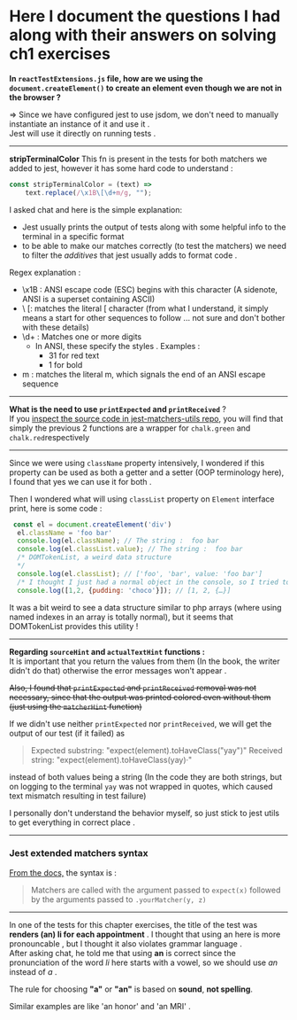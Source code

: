 # Here I document the questions I had along with their answers on solving ch1 exercises

**In `reactTestExtensions.js` file, how are we using
the `document.createElement()` to create an element even though we
are not in the browser ?**

=> Since we have configured jest to use jsdom, we don't need to
manually instantiate an instance of it and use it .   
Jest will use it directly on running tests . 

___
**stripTerminalColor**
This fn is present in the tests for both matchers we added to
jest, however it has some hard code to understand : 
```js
const stripTerminalColor = (text) =>
    text.replace(/\x1B\[\d+m/g, "");
```

I asked chat and here is the simple explanation: 
- Jest usually prints the output of tests along with some helpful info to the terminal in a specific format
- to be able to make our matches correctly (to test the matchers) we need to filter the *additives* that jest usually adds to format code . 

Regex explanation : 
- \x1B : ANSI escape code (ESC) begins with this character (A sidenote, ANSI is a superset containing ASCII)
- \ [: matches the literal [ character (from what I understand, it simply means a start for other sequences to follow ... not sure and don't bother with these details)
- \d+ : Matches one or more digits
  - In ANSI, these specify the styles . Examples : 
    - 31 for red text
    - 1 for bold
- m : matches the literal m, which signals the end of an ANSI escape sequence 
  

___
**What is the need to use `printExpected` and `printReceived`** ?  
If you [inspect the source code in jest-matchers-utils repo](https://github.com/jestjs/jest/blob/HEAD/packages/jest-matcher-utils/src/index.ts), you will find that simply the previous 2 functions are a wrapper for `chalk.green` and `chalk.red`respectively 

___

Since we were using `className` property intensively, I wondered if this property can be used as both a getter and a setter (OOP terminology here), I found that yes we can use it for both . 

Then I wondered what will using `classList` property on `Element` interface print, here is some code : 
```js
 const el = document.createElement('div')
  el.className = 'foo bar'
  console.log(el.className); // The string :  foo bar 
  console.log(el.classList.value); // The string :  foo bar 
  /* DOMTokenList, a weird data structure 
  */
  console.log(el.classList); // ['foo', 'bar', value: 'foo bar']
  /* I thought I just had a normal object in the console, so I tried to log that too, but the output was not with the same structure */
  console.log([1,2, {pudding: 'choco'}]); // [1, 2, {…}]
```

It was a bit weird to see a data structure similar to php arrays (where using named indexes in an array is totally normal), but it seems that DOMTokenList provides this utility !
___
**Regarding `sourceHint` and `actualTextHint` functions :**  
It is important that you return the values from them (In the book, the writer didn't do that) otherwise the error messages won't appear . 

~~Also, I found that `printExpected` and `printReceived` removal was not necessary, since that the output was printed colored even without them (just using the `matcherHint` function)~~

If we didn't use neither `printExpected` nor `printReceived`, we will get the output of our test (if it failed) as 
>Expected substring: "expect(element).toHaveClass(\"yay\")"
>Received string:    "expect(element).toHaveClass(yay)·"

instead of both values being a string (In the code they are both strings, but on logging to the terminal `yay` was not wrapped in quotes, which caused text mismatch resulting in test failure)

I personally don't understand the behavior myself, so just stick to jest utils to get everything in correct place . 
___

### Jest extended matchers syntax 
[From the docs,](https://jestjs.io/docs/expect#custom-matchers-api) the syntax is :  
> Matchers are called with the argument passed to `expect(x)` followed by the arguments passed to `.yourMatcher(y, z)`

___
In one of the tests for this chapter exercises, the title of the test was **renders (an) li for each appointment** . I thought that using an here is more pronouncable , but I thought it also violates grammar language .  
After asking chat, he told me that using **an** is correct since the pronunciation of the word *li* here starts with a vowel, so we should use *an* instead of *a*  .

The rule for choosing **"a"** or **"an"** is based on **sound**, **not spelling**.

Similar examples are like 'an honor' and 'an MRI'  . 